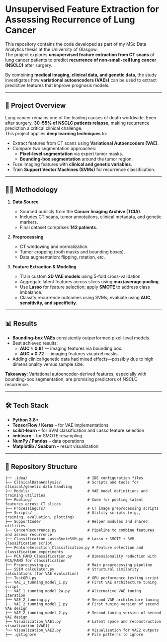 # Unsupervised Feature Extraction for Assessing Recurrence of Lung Cancer

This repository contains the code developed as part of my MSc Data Analytics thesis at the University of Glasgow.  
The project explores **unsupervised feature extraction from CT scans** of lung cancer patients to predict **recurrence of non-small-cell lung cancer (NSCLC)** after surgery.  

By combining **medical imaging, clinical data, and genetic data**, the study investigates how **variational autoencoders (VAEs)** can be used to extract predictive features that improve prognosis models.

---

## 🚀 Project Overview

Lung cancer remains one of the leading causes of death worldwide. Even after surgery, **30–55% of NSCLC patients relapse**, making recurrence prediction a critical clinical challenge.  
This project applies **deep learning techniques** to:

- Extract features from CT scans using **Variational Autoencoders (VAE)**.  
- Compare two segmentation approaches:  
  - **Pixel-level segmentation** via expert tumor masks.  
  - **Bounding-box segmentation** around the tumor region.  
- Fuse imaging features with **clinical and genetic variables**.  
- Train **Support Vector Machines (SVMs)** for recurrence classification.  

---

## 🧑‍💻 Methodology

1. **Data Source**  
   - Sourced publicly from the **Cancer Imaging Archive (TCIA)**.  
   - Includes CT scans, tumor annotations, clinical metadata, and genetic markers.  
   - Final dataset comprises **142 patients**.  

2. **Preprocessing**  
   - CT windowing and normalization.  
   - Tumor cropping (both masks and bounding boxes).  
   - Data augmentation: flipping, rotation, etc.

3. **Feature Extraction & Modeling**  
   - Train custom **2D VAE models** using 5-fold cross-validation.  
   - Aggregate latent features across slices using **max/average pooling**.  
   - Use **Lasso** for feature selection; apply **SMOTE** to address class imbalance.  
   - Classify recurrence outcomes using SVMs; evaluate using **AUC, sensitivity, and specificity**.

---

## 📊 Results

- **Bounding-box VAEs** consistently outperformed pixel-level models.  
- Best achieved results:  
  - **AUC ≈ 0.81** — imaging features via bounding box.  
  - **AUC ≈ 0.72** — imaging features via pixel masks.  
- Adding clinical/genetic data had mixed effects—possibly due to high dimensionality versus sample size.  

**Takeaway**: Variational autoencoder-derived features, especially with bounding-box segmentation, are promising predictors of NSCLC recurrence.

---

## 🛠️ Tech Stack

- **Python 3.8+**  
- **TensorFlow / Keras** – for VAE implementations  
- **scikit-learn** – for SVM classification and Lasso feature selection  
- **imblearn** – for SMOTE resampling  
- **NumPy / Pandas** – data operations  
- **Matplotlib / Seaborn** – result visualization  

---

## 📂 Repository Structure

```
├── .idea/                           # IDE configuration files
├── ClinicalDataAnalysis/            # Scripts and tools for clinical/genetic data handling
├── Models/                          # VAE model definitions and training utilities
├── Pooling/                         # Code for pooling latent features across CT slices
├── ProcessingCTs/                   # CT image preprocessing scripts
├── Scripts/                         # Utility scripts (e.g., training, evaluation, plotting)
├── SupportCode/                     # Helper modules and shared utilities
├── CancerRecurrence.py              # Pipeline to combine features and assess recurrence
├── Classification_LassoSmoteSVM.py  # Lasso + SMOTE + SVM classification script
├── FeatureSelection_Classification.py # Feature selection and classification experiments
├── PCA_FAMD_Classification.py       # Dimensionality reduction with PCA/FAMD for classification
├── Preprocessing.py                 # Main preprocessing pipeline
├── SSIM calculator.py               # Structural similarity calculations (for VAE evaluation)
├── TestGPU.py                       # GPU performance testing script
├── VAE_1_tunning_model_1.py         # First VAE architecture tuning script
├── VAE_1_tunning_model_2a.py        # Alternative VAE tuning iteration
├── VAE_2_tunning.py                 # Second VAE architecture tuning
├── VAE_2_tunning_model_1.py         # First tuning version of second VAE design
├── VAE_2_tunning_model_2.py         # Second tuning version of second VAE design
├── Visualization_VAE1.py            # Latent space and reconstruction visualization (VAE1)
└── Visualization_VAE2.py            # Visualization for VAE2 outputs
├── .gitignore                       # File patterns to ignore
```

